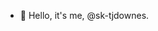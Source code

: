 - 👋 Hello, it's me, @sk-tjdownes.

<!---
sk-tjdownes/sk-tjdownes is a ✨ special ✨ repository because its `README.md` (this file) appears on your GitHub profile.
You can click the Preview link to take a look at your changes.
--->
